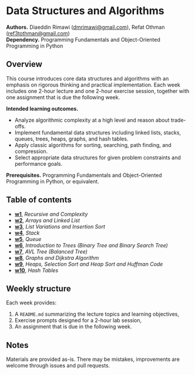 # Data Structures and Algorithms

**Authors.** Diaeddin Rimawi (<dmrimawi@gmail.com>), Refat Othman (<ref3tothman@gmail.com>)  
**Dependency.** Programming Fundamentals and Object-Oriented Programming in Python

## Overview

This course introduces core data structures and algorithms with an emphasis on rigorous thinking and practical implementation. Each week includes one 2-hour lecture and one 2-hour exercise session, together with one assignment that is due the following week.

**Intended learning outcomes.**
- Analyze algorithmic complexity at a high level and reason about trade-offs.
- Implement fundamental data structures including linked lists, stacks, queues, trees, heaps, graphs, and hash tables.
- Apply classic algorithms for sorting, searching, path finding, and compression.
- Select appropriate data structures for given problem constraints and performance goals.

**Prerequisites.** Programming Fundamentals and Object-Oriented Programming in Python, or equivalent.

## Table of contents

- **[w1](./W1/)**, *Recursive and Complexity*
- **[w2](./W2/)**, *Arrays and Linked List*
- **[w3](./W3/)**, *List Variations and Insertion Sort*
- **[w4](./W4/)**, *Stack*
- **[w5](./W5/)**, *Queue*
- **[w6](./W6/)**, *Introduction to Trees (Binary Tree and Binary Search Tree)*
- **[w7](./W7/)**, *AVL Tree (Balanced Tree)*
- **[w8](./W8/)**, *Graphs and Dijkstra Algorithm*
- **[w9](./W9/)**, *Heaps, Selection Sort and Heap Sort and Huffman Code*
- **[w10](./W10/)**, *Hash Tables*

## Weekly structure

Each week provides:
1. A `README.md` summarizing the lecture topics and learning objectives,
2. Exercise prompts designed for a 2-hour lab session,
3. An assignment that is due in the following week.

## Notes

Materials are provided as-is. There may be mistakes, improvements are welcome through issues and pull requests.
